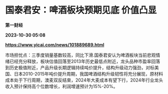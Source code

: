 # 国泰君安：啤酒板块预期见底 价值凸显
**第一财经**

**2023-10-30 05:08**

**https://www.yicai.com/news/101889689.html**

市场担忧点：三季度销量基数较高，同比下滑.国泰君安认为啤酒板块当前悲观情绪已经充分释放，板块估值回落至2013年历史最低点附近，龙头品种市盈率回落到历史极值附近，产品升级长期逻辑持续吨价提升，结构升级动力强劲，对标美国、日本2010-2015年吨价提升周期，我国啤酒结构升级韧性将充分展现，原材料成本处于下行周期，澳麦双反结束，2024年大麦成本有望下行，2024年行业龙头收入预计保持高个位数增长，利润增速预计为15%-20%。